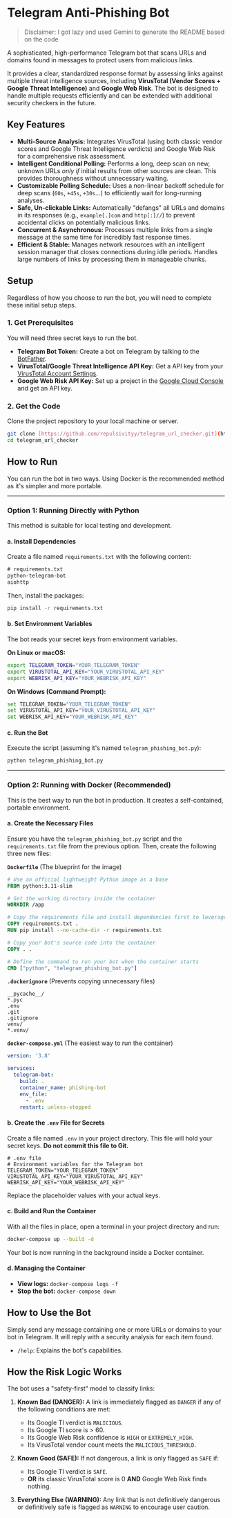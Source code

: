 # Telegram Anti-Phishing Bot

>Disclaimer: I got lazy and used Gemini to generate the README based on the code

A sophisticated, high-performance Telegram bot that scans URLs and domains found in messages to protect users from malicious links.

It provides a clear, standardized response format by assessing links against multiple threat intelligence sources, including **VirusTotal (Vendor Scores + Google Threat Intelligence)** and **Google Web Risk**. The bot is designed to handle multiple requests efficiently and can be extended with additional security checkers in the future.

## Key Features

-   **Multi-Source Analysis:** Integrates VirusTotal (using both classic vendor scores and Google Threat Intelligence verdicts) and Google Web Risk for a comprehensive risk assessment.
-   **Intelligent Conditional Polling:** Performs a long, deep scan on new, unknown URLs *only if* initial results from other sources are clean. This provides thoroughness without unnecessary waiting.
-   **Customizable Polling Schedule:** Uses a non-linear backoff schedule for deep scans (`60s`, `+45s`, `+30s`...) to efficiently wait for long-running analyses.
-   **Safe, Un-clickable Links:** Automatically "defangs" all URLs and domains in its responses (e.g., `example[.]com` and `http[:]//`) to prevent accidental clicks on potentially malicious links.
-   **Concurrent & Asynchronous:** Processes multiple links from a single message at the same time for incredibly fast response times.
-   **Efficient & Stable:** Manages network resources with an intelligent session manager that closes connections during idle periods. Handles large numbers of links by processing them in manageable chunks.

## Setup

Regardless of how you choose to run the bot, you will need to complete these initial setup steps.

### 1. Get Prerequisites

You will need three secret keys to run the bot.
-   **Telegram Bot Token:** Create a bot on Telegram by talking to the [BotFather](https://t.me/botfather).
-   **VirusTotal/Google Threat Intelligence API Key:** Get a API key from your [VirusTotal Account Settings](https://www.virustotal.com/gui/user/YOUR_USERNAME/apikey).
-   **Google Web Risk API Key:** Set up a project in the [Google Cloud Console](https://cloud.google.com/web-risk/docs/setting-up) and get an API key.

### 2. Get the Code

Clone the project repository to your local machine or server.
```bash
git clone [https://github.com/repulsivityy/telegram_url_checker.git](https://github.com/repulsivityy/telegram_url_checker.git)
cd telegram_url_checker
```

## How to Run

You can run the bot in two ways. Using Docker is the recommended method as it's simpler and more portable.

---

### Option 1: Running Directly with Python

This method is suitable for local testing and development.

#### a. Install Dependencies
Create a file named `requirements.txt` with the following content:

```txt
# requirements.txt
python-telegram-bot
aiohttp
```
Then, install the packages:
```bash
pip install -r requirements.txt
```

#### b. Set Environment Variables
The bot reads your secret keys from environment variables.

**On Linux or macOS:**
```bash
export TELEGRAM_TOKEN="YOUR_TELEGRAM_TOKEN"
export VIRUSTOTAL_API_KEY="YOUR_VIRUSTOTAL_API_KEY"
export WEBRISK_API_KEY="YOUR_WEBRISK_API_KEY"
```

**On Windows (Command Prompt):**
```bash
set TELEGRAM_TOKEN="YOUR_TELEGRAM_TOKEN"
set VIRUSTOTAL_API_KEY="YOUR_VIRUSTOTAL_API_KEY"
set WEBRISK_API_KEY="YOUR_WEBRISK_API_KEY"
```

#### c. Run the Bot
Execute the script (assuming it's named `telegram_phishing_bot.py`):
```bash
python telegram_phishing_bot.py
```

---

### Option 2: Running with Docker (Recommended)

This is the best way to run the bot in production. It creates a self-contained, portable environment.

#### a. Create the Necessary Files
Ensure you have the `telegram_phishing_bot.py` script and the `requirements.txt` file from the previous option. Then, create the following three new files:

**`Dockerfile`** (The blueprint for the image)
```dockerfile
# Use an official lightweight Python image as a base
FROM python:3.11-slim

# Set the working directory inside the container
WORKDIR /app

# Copy the requirements file and install dependencies first to leverage caching
COPY requirements.txt .
RUN pip install --no-cache-dir -r requirements.txt

# Copy your bot's source code into the container
COPY . .

# Define the command to run your bot when the container starts
CMD ["python", "telegram_phishing_bot.py"]
```

**`.dockerignore`** (Prevents copying unnecessary files)
```
__pycache__/
*.pyc
.env
.git
.gitignore
venv/
*.venv/
```

**`docker-compose.yml`** (The easiest way to run the container)
```yaml
version: '3.8'

services:
  telegram-bot:
    build: .
    container_name: phishing-bot
    env_file:
      - .env
    restart: unless-stopped
```

#### b. Create the `.env` File for Secrets
Create a file named `.env` in your project directory. This file will hold your secret keys. **Do not commit this file to Git.**

```
# .env file
# Environment variables for the Telegram bot
TELEGRAM_TOKEN="YOUR_TELEGRAM_TOKEN"
VIRUSTOTAL_API_KEY="YOUR_VIRUSTOTAL_API_KEY"
WEBRISK_API_KEY="YOUR_WEBRISK_API_KEY"
```
Replace the placeholder values with your actual keys.

#### c. Build and Run the Container
With all the files in place, open a terminal in your project directory and run:
```bash
docker-compose up --build -d
```
Your bot is now running in the background inside a Docker container.

#### d. Managing the Container
-   **View logs:** `docker-compose logs -f`
-   **Stop the bot:** `docker-compose down`

## How to Use the Bot

Simply send any message containing one or more URLs or domains to your bot in Telegram. It will reply with a security analysis for each item found.

-   `/help`: Explains the bot's capabilities.

## How the Risk Logic Works

The bot uses a "safety-first" model to classify links:

1.  **Known Bad (DANGER):** A link is immediately flagged as `DANGER` if any of the following conditions are met:
    -   Its Google TI verdict is `MALICIOUS`.
    -   Its Google TI score is > 60.
    -   Its Google Web Risk confidence is `HIGH` or `EXTREMELY_HIGH`.
    -   Its VirusTotal vendor count meets the `MALICIOUS_THRESHOLD`.

2.  **Known Good (SAFE):** If not dangerous, a link is only flagged as `SAFE` if:
    -   Its Google TI verdict is `SAFE`.
    -   **OR** its classic VirusTotal score is 0 **AND** Google Web Risk finds nothing.

3.  **Everything Else (WARNING):** Any link that is not definitively dangerous or definitively safe is flagged as `WARNING` to encourage user caution.